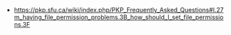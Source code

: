 * https://pkp.sfu.ca/wiki/index.php/PKP_Frequently_Asked_Questions#I.27m_having_file_permission_problems.3B_how_should_I_set_file_permissions.3F